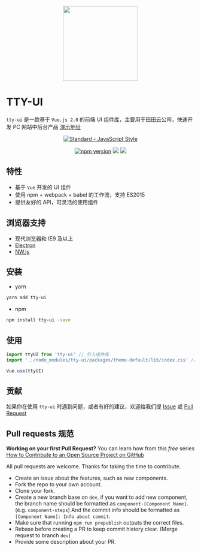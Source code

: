 <p align="center">
  <a href="https://at.aotu.io/">
    <img width="200" src="">
  </a>
</p>

# TTY-UI

`tty-ui` 是一款基于 `Vue.js 2.0` 的前端 UI 组件库，主要用于田田云公司，快速开发 PC 网站中后台产品
[演示地址](https://tty-ui.github.io)

<p align="center">
  <a href="https://github.com/feross/standard">
    <img src="https://cdn.rawgit.com/feross/standard/master/badge.svg" alt="Standard - JavaScript Style">
  </a>
</p>
<p align="center">
<a href="https://www.npmjs.com/package/tty-ui"><img src="https://img.shields.io/badge/npm-1.0.1-brightgreen.svg" alt="npm version"></a> 
  <img src="https://img.shields.io/badge/build-passing-brightgreen.svg">
  <a href="https://www.npmjs.com/package/tty-ui"><img src="https://img.shields.io/badge/licence-MIT-blue.svg"></a> 
</p>

## 特性

- 基于 `Vue` 开发的 UI 组件
- 使用 npm + webpack + babel 的工作流，支持 ES2015
- 提供友好的 API，可灵活的使用组件

## 浏览器支持

- 现代浏览器和 IE9 及以上
- [Electron](http://electron.atom.io/)
- [NW.js](http://nwjs.io)

## 安装

- yarn

```bash
yarn add tty-ui
```

- npm 

```bash
npm install tty-ui -save
```

## 使用

```js
import ttyUI from 'tty-ui' // 引入组件库
import '../node_modules/tty-ui/packages/theme-default/lib/index.css' // 引入样式库

Vue.use(ttyUI)
```

## 贡献

如果你在使用 `tty-ui` 时遇到问题，或者有好的建议，欢迎给我们提 [Issue](https://github.com/ttyunDevGroup/tty-ui/issues) 或 [Pull Request](https://github.com/ttyunDevGroup/tty-ui/pulls)


## Pull requests 规范

**Working on your first Pull Request?** You can learn how from this *free* series
[How to Contribute to an Open Source Project on GitHub](https://egghead.io/series/how-to-contribute-to-an-open-source-project-on-github)

All pull requests are welcome. Thanks for taking the time to contribute.

- Create an issue about the features, such as new components.
- Fork the repo to your own account.
- Clone your fork.
- Create a new branch base on `dev`, if you want to add new component, the branch name should be formatted as `component-[Component Name]`. (e.g. `component-steps`) And the commit info should be formatted as `[Component Name]: Info about commit`.
- Make sure that running `npm run prepublish` outputs the correct files.
- Rebase before creating a PR to keep commit history clear. (Merge request to branch `dev`)
- Provide some description about your PR.
